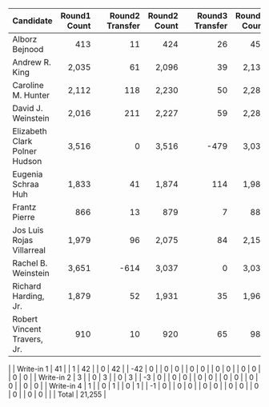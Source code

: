 |                     Candidate | Round1 Count |   | Round2 Transfer | Round2 Count |   | Round3 Transfer | Round3 Count |   | Round4 Transfer | Round4 Count |   | Round5 Transfer | Round5 Count |   | Round6 Transfer | Round6 Count |   | Round7 Transfer | Round7 Count |   | Round8 Transfer | Round8 Count |   | Round9 Transfer | Round9 Count |
|:------------------------------|-------------:|--:|----------------:|-------------:|--:|----------------:|-------------:|--:|----------------:|-------------:|--:|----------------:|-------------:|--:|----------------:|-------------:|--:|----------------:|-------------:|--:|----------------:|-------------:|--:|----------------:|-------------:|
|                Alborz Bejnood |          413 |   |              11 |          424 |   |              26 |          450 |   |               0 |          450 |   |            -450 |            0 |   |               0 |            0 |   |               0 |            0 |   |               0 |            0 |   |               0 |            0 |
|                Andrew R. King |        2,035 |   |              61 |        2,096 |   |              39 |        2,135 |   |               1 |        2,136 |   |              33 |        2,169 |   |              66 |        2,235 |   |             119 |        2,354 |   |             270 |        2,624 |   |          -2,624 |            0 |
|            Caroline M. Hunter |        2,112 |   |             118 |        2,230 |   |              50 |        2,280 |   |               1 |        2,281 |   |              38 |        2,319 |   |             116 |        2,435 |   |             166 |        2,601 |   |             360 |        2,961 |   |              76 |        3,037 |
|            David J. Weinstein |        2,016 |   |             211 |        2,227 |   |              59 |        2,286 |   |               1 |        2,287 |   |              50 |        2,337 |   |              71 |        2,408 |   |             113 |        2,521 |   |             516 |        3,037 |   |               0 |        3,037 |
| Elizabeth Clark Polner Hudson |        3,516 |   |               0 |        3,516 |   |            -479 |        3,037 |   |               0 |        3,037 |   |               0 |        3,037 |   |               0 |        3,037 |   |               0 |        3,037 |   |               0 |        3,037 |   |               0 |        3,037 |
|            Eugenia Schraa Huh |        1,833 |   |              41 |        1,874 |   |             114 |        1,988 |   |               3 |        1,991 |   |             105 |        2,096 |   |              71 |        2,167 |   |              64 |        2,231 |   |          -2,231 |            0 |   |               0 |            0 |
|                 Frantz Pierre |          866 |   |              13 |          879 |   |               7 |          886 |   |               1 |          887 |   |              19 |          906 |   |            -906 |            0 |   |               0 |            0 |   |               0 |            0 |   |               0 |            0 |
|     Jos Luis Rojas Villarreal |        1,979 |   |              96 |        2,075 |   |              84 |        2,159 |   |               2 |        2,161 |   |              58 |        2,219 |   |             164 |        2,383 |   |             181 |        2,564 |   |             356 |        2,920 |   |             117 |        3,037 |
|           Rachel B. Weinstein |        3,651 |   |            -614 |        3,037 |   |               0 |        3,037 |   |               0 |        3,037 |   |               0 |        3,037 |   |               0 |        3,037 |   |               0 |        3,037 |   |               0 |        3,037 |   |               0 |        3,037 |
|          Richard Harding, Jr. |        1,879 |   |              52 |        1,931 |   |              35 |        1,966 |   |               0 |        1,966 |   |              76 |        2,042 |   |             122 |        2,164 |   |             188 |        2,352 |   |             280 |        2,632 |   |             405 |        3,037 |
|   Robert Vincent Travers, Jr. |          910 |   |              10 |          920 |   |              65 |          985 |   |               2 |          987 |   |               8 |          995 |   |              38 |        1,033 |   |          -1,033 |            0 |   |               0 |            0 |   |               0 |            0 |
|
|                    Write-in 1 |           41 |   |               1 |           42 |   |               0 |           42 |   |             -42 |            0 |   |               0 |            0 |   |               0 |            0 |   |               0 |            0 |   |               0 |            0 |   |               0 |            0 |
|                    Write-in 2 |            3 |   |               0 |            3 |   |               0 |            3 |   |              -3 |            0 |   |               0 |            0 |   |               0 |            0 |   |               0 |            0 |   |               0 |            0 |   |               0 |            0 |
|                    Write-in 4 |            1 |   |               0 |            1 |   |               0 |            1 |   |              -1 |            0 |   |               0 |            0 |   |               0 |            0 |   |               0 |            0 |   |               0 |            0 |   |               0 |            0 |
|
|                         Total |       21,255 |
